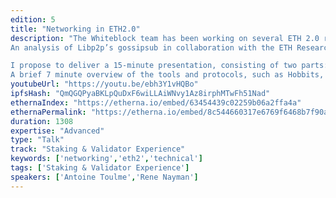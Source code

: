 ```yaml
---
edition: 5
title: "Networking in ETH2.0"
description: "The Whiteblock team has been working on several ETH 2.0 related projects over the past year. These projects include:
An analysis of Libp2p’s gossipsub in collaboration with the ETH Research team, The development of protocol-specific tooling and utilities, constituting the basis of the ETH2.0 test runner (developed in collaboration with Moloch DAO and provided to the community as open source software), as well as Contributing to the specification for the currently implemented wire protocol. 

I propose to deliver a 15-minute presentation, consisting of two parts: 
A brief 7 minute overview of the tools and protocols, such as Hobbits, a lightweight wire protocol designed to allow Eth2.0 clients to exchange information, developed to accelerate the testing of Eth 2.0 client; and an 8 minute summary of Whiteblock’s most recent analyses on Eth2.0 networking protocols such as libp2p."
youtubeUrl: "https://youtu.be/ebh3Y1vHQBo"
ipfsHash: "QmQGQPyaBKLpQuDxF6wiLLAiWNvy1Az8irphMTwFh51Nad"
ethernaIndex: "https://etherna.io/embed/63454439c02259b06a2ffa4a"
ethernaPermalink: "https://etherna.io/embed/8c544660317e6769f6468b7f90a08974003ef0cc69417af885f88639bea05822"
duration: 1308
expertise: "Advanced"
type: "Talk"
track: "Staking & Validator Experience"
keywords: ['networking','eth2','technical']
tags: ['Staking & Validator Experience']
speakers: ['Antoine Toulme','Rene Nayman']
---
```

